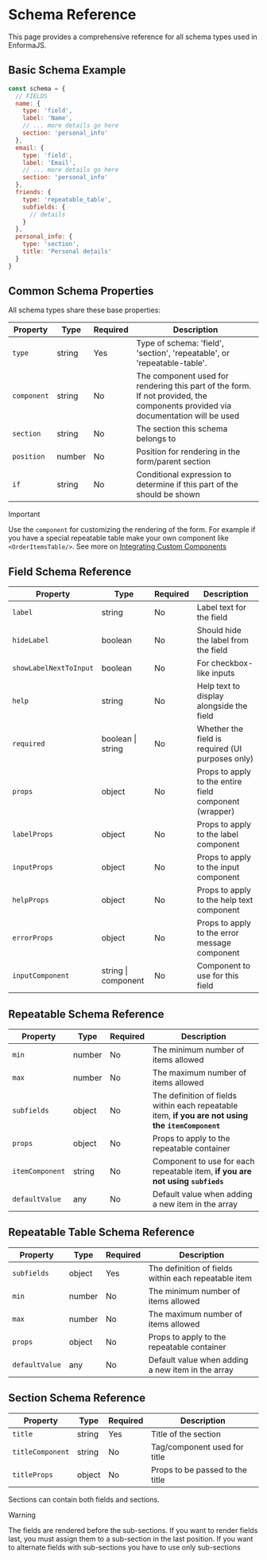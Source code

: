 # Schema Reference

This page provides a comprehensive reference for all schema types used in EnformaJS.

## Basic Schema Example

```js
const schema = {
  // FIELDS
  name: {
    type: 'field',
    label: 'Name',
    // ... more details go here
    section: 'personal_info'
  },
  email: {
    type: 'field',
    label: 'Email',
    // ... more details go here
    section: 'personal_info'
  },
  friends: {
    type: 'repeatable_table',
    subfields: {
      // details
    }
  },
  personal_info: {
    type: 'section',
    title: 'Personal details'
  }
}
```

## Common Schema Properties

All schema types share these base properties:

| Property | Type | Required | Description                                                                      |
|----------|------|----------|----------------------------------------------------------------------------------|
| `type` | string | Yes | Type of schema: 'field', 'section', 'repeatable', or 'repeatable-table'.         |
| `component` | string | No | The component used for rendering this part of the form. If not provided, the components provided via documentation will be used |
| `section` | string | No | The section this schema belongs to                                               |
| `position` | number | No | Position for rendering in the form/parent section                                |
| `if` | string | No | Conditional expression to determine if this part of the should be shown          |

> [!IMPORTANT] 
> Use the `component` for customizing the rendering of the form. For example if you have a special repeatable table make your own component like `<OrderItemsTable/>`. See more on [Integrating Custom Components](/extensibility/integrating-custom-components.md) 

## Field Schema Reference

| Property | Type | Required | Description |
|----------|------|----------|-------------|
| `label` | string | No | Label text for the field |
| `hideLabel` | boolean | No | Should hide the label from the field |
| `showLabelNextToInput` | boolean | No | For checkbox-like inputs |
| `help` | string | No | Help text to display alongside the field |
| `required` | boolean \| string | No | Whether the field is required (UI purposes only) |
| `props` | object | No | Props to apply to the entire field component (wrapper) |
| `labelProps` | object | No | Props to apply to the label component |
| `inputProps` | object | No | Props to apply to the input component |
| `helpProps` | object | No | Props to apply to the help text component |
| `errorProps` | object | No | Props to apply to the error message component |
| `inputComponent` | string \| component | No | Component to use for this field |

## Repeatable Schema Reference

| Property | Type | Required | Description                                                                                        |
|----------|------|----------|----------------------------------------------------------------------------------------------------|
| `min` | number | No | The minimum number of items allowed                                                                |
| `max` | number | No | The maximum number of items allowed                                                                |
| `subfields` | object | No | The definition of fields within each repeatable item, **if you are not using the `itemComponent`** |
| `props` | object | No | Props to apply to the repeatable container                                                         |
| `itemComponent` | string | No | Component to use for each repeatable item, **if you are not using `subfieds`**                       |
| `defaultValue` | any | No | Default value when adding a new item in the array                                                  |

## Repeatable Table Schema Reference

| Property | Type | Required | Description |
|----------|------|----------|-------------|
| `subfields` | object | Yes | The definition of fields within each repeatable item |
| `min` | number | No | The minimum number of items allowed |
| `max` | number | No | The maximum number of items allowed |
| `props` | object | No | Props to apply to the repeatable container |
| `defaultValue` | any | No | Default value when adding a new item in the array |

## Section Schema Reference

| Property | Type | Required | Description |
|----------|------|----------|-------------|
| `title` | string | Yes | Title of the section |
| `titleComponent` | string | No | Tag/component used for title |
| `titleProps` | object | No | Props to be passed to the title |

Sections can contain both fields and sections.

> [!WARNING]
> The fields are rendered before the sub-sections. 
> If you want to render fields last, you must assign them to a sub-section in the last position. 
> If you want to alternate fields with sub-sections you have to use only sub-sections